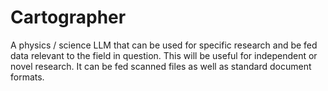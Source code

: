 # Cartographer
A physics / science LLM that can be used for specific research and be fed data relevant to the field in question. This will be useful for independent or novel research. It can be fed scanned files as well as standard document formats.
